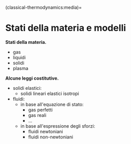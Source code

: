 <!--
```{article-info}
:author: basics
:date: "{sub-ref}`today`"
:read-time: "{sub-ref}`wordcount-minutes` min read"
```
-->

(classical-thermodynamics:media)=
# Stati della materia e modelli

**Stati della materia.**
- gas
- liquidi
- solidi
- plasma

**Alcune leggi costitutive.**
- solidi elastici:
  - solidi lineari elastici isotropi
- fluidi:
  - in base all'equazione di stato:
    - gas perfetti
    - gas reali
    - ...
  - in base all'espressione degli sforzi:
    - fluidi newtoniani
    - fluidi non-newtoniani
